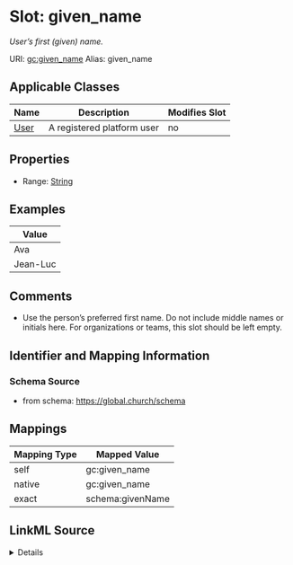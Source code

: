 

# Slot: given_name 


_User’s first (given) name._





URI: [gc:given_name](https://global.church/schema/given_name)
Alias: given_name

<!-- no inheritance hierarchy -->





## Applicable Classes

| Name | Description | Modifies Slot |
| --- | --- | --- |
| [User](User.md) | A registered platform user |  no  |







## Properties

* Range: [String](String.md)






## Examples

| Value |
| --- |
| Ava |
| Jean-Luc |

## Comments

* Use the person’s preferred first name. Do not include middle names or initials here.
For organizations or teams, this slot should be left empty.


## Identifier and Mapping Information







### Schema Source


* from schema: https://global.church/schema




## Mappings

| Mapping Type | Mapped Value |
| ---  | ---  |
| self | gc:given_name |
| native | gc:given_name |
| exact | schema:givenName |




## LinkML Source

<details>
```yaml
name: given_name
description: User’s first (given) name.
comments:
- 'Use the person’s preferred first name. Do not include middle names or initials
  here.

  For organizations or teams, this slot should be left empty.

  '
examples:
- value: Ava
  description: Simple given name.
- value: Jean-Luc
  description: Hyphenated given name.
in_subset:
- user_core
- private
- pii
from_schema: https://global.church/schema
exact_mappings:
- schema:givenName
rank: 1000
alias: given_name
domain_of:
- User
range: string

```
</details>